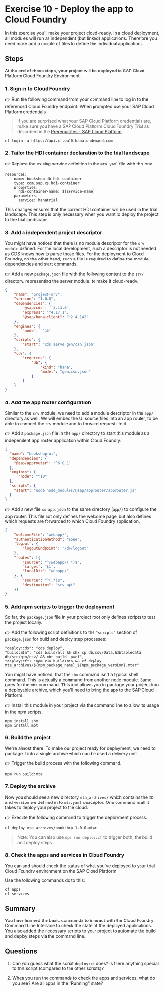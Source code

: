 # Exercise 10 - Deploy the app to Cloud Foundry


In this exercise you'll make your project cloud-ready. In a cloud deployment, all modules will run as independent (but linked) applications. Therefore you need make add a couple of files to define the individual applications.


## Steps

At the end of these steps, your project will be deployed to SAP Cloud Platform Cloud Foundry Environment.

### 1. Sign in to Cloud Foundry

:point_right: Run the following command from your command line to log in to the referenced Cloud Foundry endpoint. When prompted use your SAP Cloud Platform credentials

> If you are surprised what your SAP Cloud Platform credentials are, make sure you have a SAP Cloud Platform Cloud Foundry Trial as described in the [Prerequisites - SAP Cloud Platform](https://github.com/SAP-samples/cloud-cap-nodejs-codejam/blob/master/prerequisites.md#cloud-platform).

```
cf login -a https://api.cf.eu10.hana.ondemand.com
```

### 2. Tailor the HDI container declaration to the trial landscape
:point_right: Replace the exising service definition in the `mta.yaml` file with this one.
```
resources:
  - name: bookshop-db-hdi-container
    type: com.sap.xs.hdi-container
    properties:
      hdi-container-name: ${service-name}
    parameters:
      service: hanatrial
```
This changes ensures that the correct HDI container will be used in the trial landscape. This step is only necessary when you want to deploy the project to the trial landscape.

### 3. Add a independent project descriptor
You might have noticed that there is no module descriptor for the `srv module` defined. For the local development, such a descriptor is not needed as CDS knows how to parse those files. For the deployment to Cloud Foundry, on the other hand, such a file is required to define the module dependencies and start commands.

:point_right: Add a new `package.json` file with the following content to the `srv/` directory, representing the server module, to make it cloud-ready.

```json
{
    "name": "project-srv",
    "version": "1.0.0",
    "dependencies": {
        "@sap/cds": "^3.13.0",
        "express": "^4.17.1",
        "@sap/hana-client": "^2.4.142"
    },
    "engines": {
        "node": "^10"
    },
    "scripts": {
        "start": "cds serve gen/csn.json"
    },
    "cds": {
        "requires": {
            "db": {
                "kind": "hana",
                "model": "gen/csn.json"
            }
        }
    }
}

```



### 4. Add the app router configuration
Similar to the `srv` module, we need to add a module descriptor in the `app/` directory as well. We will embed the UI source files into an app router, to be able to connect the srv module and to forward requests to it.


:point_right: Add a `package.json` file in the `app/` directory to start this module as a independent app router application within Cloud Foundry:

```json
{
  "name": "bookshop-ui",
  "dependencies": {
    "@sap/approuter": "^6.0.1"
  },
  "engines": {
      "node": "^10"
  },
  "scripts": {
    "start": "node node_modules/@sap/approuter/approuter.js"
  }
}
```

:point_right: Add a new file `xs-app.json` to the same directory (`app/`) to configure the app router. This file not only defines the welcome page, but also defines which requests are forwarded to which Cloud Foundry application.

```json
{
    "welcomeFile": "webapp/",
    "authenticationMethod": "none",
    "logout": {
        "logoutEndpoint": "/do/logout"
    },
    "routes": [{
        "source": "^/webapp/(.*)$",
        "target": "$1",
        "localDir": "webapp/"
    }, {
        "source": "^(.*)$",
        "destination": "srv_api"
    }]
}

```


### 5. Add npm scripts to trigger the deployment
So far, the `package.json` file in your project root only defines scripts to test the project locally.


:point_right: Add the following script definitions to the `"scripts"` section of `package.json` for build and deploy step processes:
```
"deploy:cds": "cds deploy",
"build:mta": "cds build/all && shx cp db/csv/Data.hdbtabledata db/src/gen/csv/ && mbt build -p=cf",
"deploy:cf": "npm run build:mta && cf deploy mta_archives/${npm_package_name}_${npm_package_version}.mtar"
```

You might have noticed, that the `shx` command isn't a typical shell command. This is actually a command from another node module. Same goes for the `mbt` command. This tool allows you in package your project into a deployable archive, which you'll need to bring the app to the SAP Cloud Platform.

:point_right: Install this module in your project via the command line to allow its usage in the npm scripts.
```
npm install shx
npm install mbt
```

### 6. Build the project
We're almost there. To make our project ready for deployment, we need to package it into a single archive which can be used a delivery unit.

:point_right: Trigger the build process with the following command.
```
npm run build:mta
```
### 7. Deploy the archive
Now you should see a new directory `mta_archives/` which contains the `ID` and `version` we defined in to `mta.yaml` descriptor. One command is all it takes to deploy your project to the cloud.

:point_right: Execute the following command to trigger the deployment process.
```
cf deploy mta_archives/bookshop_1.0.0.mtar
```

> Note: You can also use `npm run deploy:cf` to trigger both, the build and deploy steps


### 8. Check the apps and services in Cloud Foundry

You can and should check the status of what you've deployed to your trial Cloud Foundry environment on the SAP Cloud Platform. 

Use the following commands do to this:

```
cf apps
cf services
```

## Summary

You have learned the basic commands to interact with the Cloud Foundry Command Line Interface to check the state of the deployed applications. You also added the necessary scripts to your project to automate the build and deploy steps via the command line.

## Questions

1. Can you guess what the script `deploy:cf` does? Is there anything special to this script (compared to the other scripts)?

1. When you run the commands to check the apps and services, what do you see? Are all apps in the "Running" state?
